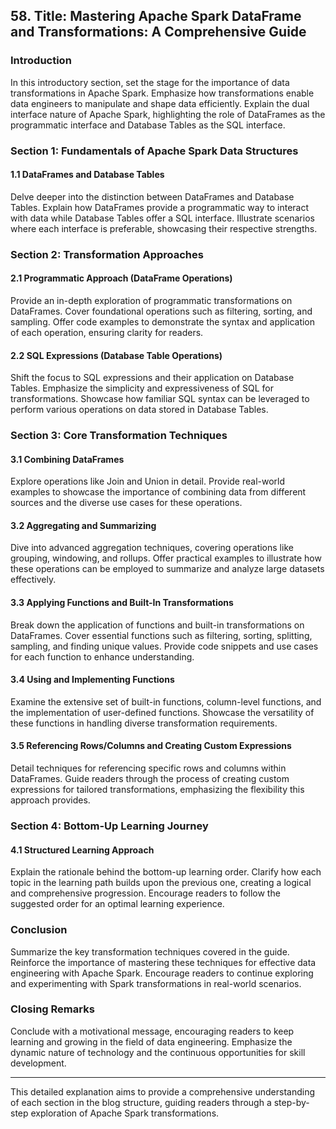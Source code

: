 
## 58. Title: Mastering Apache Spark DataFrame and Transformations: A Comprehensive Guide

### Introduction
In this introductory section, set the stage for the importance of data transformations in Apache Spark. Emphasize how transformations enable data engineers to manipulate and shape data efficiently. Explain the dual interface nature of Apache Spark, highlighting the role of DataFrames as the programmatic interface and Database Tables as the SQL interface.

### Section 1: Fundamentals of Apache Spark Data Structures
#### 1.1 DataFrames and Database Tables
Delve deeper into the distinction between DataFrames and Database Tables. Explain how DataFrames provide a programmatic way to interact with data while Database Tables offer a SQL interface. Illustrate scenarios where each interface is preferable, showcasing their respective strengths.

### Section 2: Transformation Approaches
#### 2.1 Programmatic Approach (DataFrame Operations)
Provide an in-depth exploration of programmatic transformations on DataFrames. Cover foundational operations such as filtering, sorting, and sampling. Offer code examples to demonstrate the syntax and application of each operation, ensuring clarity for readers.

#### 2.2 SQL Expressions (Database Table Operations)
Shift the focus to SQL expressions and their application on Database Tables. Emphasize the simplicity and expressiveness of SQL for transformations. Showcase how familiar SQL syntax can be leveraged to perform various operations on data stored in Database Tables.

### Section 3: Core Transformation Techniques
#### 3.1 Combining DataFrames
Explore operations like Join and Union in detail. Provide real-world examples to showcase the importance of combining data from different sources and the diverse use cases for these operations.

#### 3.2 Aggregating and Summarizing
Dive into advanced aggregation techniques, covering operations like grouping, windowing, and rollups. Offer practical examples to illustrate how these operations can be employed to summarize and analyze large datasets effectively.

#### 3.3 Applying Functions and Built-In Transformations
Break down the application of functions and built-in transformations on DataFrames. Cover essential functions such as filtering, sorting, splitting, sampling, and finding unique values. Provide code snippets and use cases for each function to enhance understanding.

#### 3.4 Using and Implementing Functions
Examine the extensive set of built-in functions, column-level functions, and the implementation of user-defined functions. Showcase the versatility of these functions in handling diverse transformation requirements.

#### 3.5 Referencing Rows/Columns and Creating Custom Expressions
Detail techniques for referencing specific rows and columns within DataFrames. Guide readers through the process of creating custom expressions for tailored transformations, emphasizing the flexibility this approach provides.

### Section 4: Bottom-Up Learning Journey
#### 4.1 Structured Learning Approach
Explain the rationale behind the bottom-up learning order. Clarify how each topic in the learning path builds upon the previous one, creating a logical and comprehensive progression. Encourage readers to follow the suggested order for an optimal learning experience.

### Conclusion
Summarize the key transformation techniques covered in the guide. Reinforce the importance of mastering these techniques for effective data engineering with Apache Spark. Encourage readers to continue exploring and experimenting with Spark transformations in real-world scenarios.

### Closing Remarks
Conclude with a motivational message, encouraging readers to keep learning and growing in the field of data engineering. Emphasize the dynamic nature of technology and the continuous opportunities for skill development.

---

This detailed explanation aims to provide a comprehensive understanding of each section in the blog structure, guiding readers through a step-by-step exploration of Apache Spark transformations.